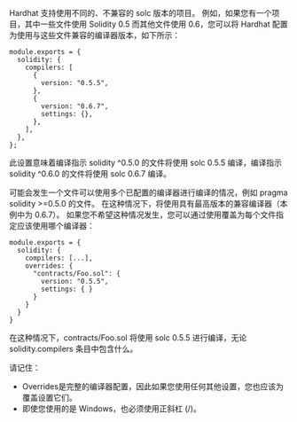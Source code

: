 Hardhat 支持使用不同的、不兼容的 solc 版本的项目。 例如，如果您有一个项目，其中一些文件使用 Solidity 0.5 而其他文件使用 0.6，您可以将 Hardhat 配置为使用与这些文件兼容的编译器版本，如下所示：
```
module.exports = {
  solidity: {
    compilers: [
      {
        version: "0.5.5",
      },
      {
        version: "0.6.7",
        settings: {},
      },
    ],
  },
};
```
此设置意味着编译指示 solidity ^0.5.0 的文件将使用 solc 0.5.5 编译，编译指示 solidity ^0.6.0 的文件将使用 solc 0.6.7 编译。

可能会发生一个文件可以使用多个已配置的编译器进行编译的情况，例如 pragma solidity >=0.5.0 的文件。 在这种情况下，将使用具有最高版本的兼容编译器（本例中为 0.6.7）。 如果您不希望这种情况发生，您可以通过使用覆盖为每个文件指定应该使用哪个编译器：
```
module.exports = {
  solidity: {
    compilers: [...],
    overrides: {
      "contracts/Foo.sol": {
        version: "0.5.5",
        settings: { }
      }
    }
  }
}
```
在这种情况下，contracts/Foo.sol 将使用 solc 0.5.5 进行编译，无论 solidity.compilers 条目中包含什么。

请记住：
- Overrides是完整的编译器配置，因此如果您使用任何其他设置，您也应该为覆盖设置它们。
- 即使您使用的是 Windows，也必须使用正斜杠 (/)。